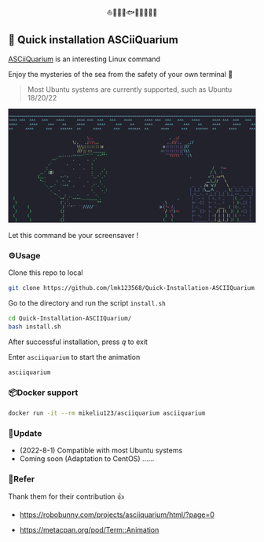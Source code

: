 <p align="center">⛵🐍🦈🐳🐟🐠🐡🦢🦆🏰</p>

## 🚀 Quick installation ASCiiQuarium

[ASCiiQuarium](https://robobunny.com/projects/asciiquarium/html/?page=0) is an interesting Linux command

Enjoy the mysteries of the sea from the safety of your own terminal 🥰

> Most Ubuntu systems are currently supported, such as Ubuntu 18/20/22

<img src="test.png" alt="ascii-quarium" style="zoom: 80%;" />

Let this command be your screensaver !

### ⚙**Usage**

Clone this repo to local

```bash
git clone https://github.com/lmk123568/Quick-Installation-ASCIIQuarium.git
```

Go to the directory and run the script `install.sh`

```bash
cd Quick-Installation-ASCIIQuarium/
bash install.sh
```

After successful installation, press *q* to exit

Enter `asciiquarium` to start the animation

```bash
asciiquarium
```

### 📦**Docker support**

```bash
docker run -it --rm mikeliu123/asciiquarium asciiquarium
```

### 📣**Update**

- (2022-8-1) Compatible with most Ubuntu systems
- Coming soon (Adaptation to CentOS) ......

### 🔗**Refer**

Thank them for their contribution 👍

- https://robobunny.com/projects/asciiquarium/html/?page=0

- https://metacpan.org/pod/Term::Animation

